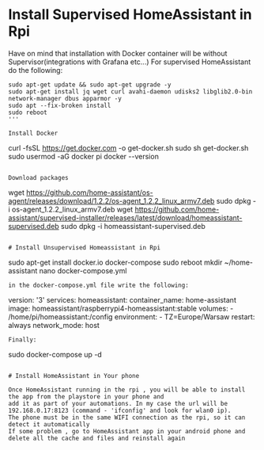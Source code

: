 # Install Supervised HomeAssistant in Rpi
Have on mind that installation with Docker container will be without Supervisor(integrations with Grafana etc...) 
For supervised HomeAssistant do the following:

```
sudo apt-get update && sudo apt-get upgrade -y
sudo apt-get install jq wget curl avahi-daemon udisks2 libglib2.0-bin network-manager dbus apparmor -y
sudo apt --fix-broken install
sudo reboot
'''

Install Docker
```
curl -fsSL https://get.docker.com -o get-docker.sh
sudo sh get-docker.sh
sudo usermod -aG docker pi
docker --version
```

Download packages
```
wget https://github.com/home-assistant/os-agent/releases/download/1.2.2/os-agent_1.2.2_linux_armv7.deb
sudo dpkg -i os-agent_1.2.2_linux_armv7.deb
wget https://github.com/home-assistant/supervised-installer/releases/latest/download/homeassistant-supervised.deb
sudo dpkg -i homeassistant-supervised.deb
```

# Install Unsupervised Homeassistant in Rpi

```
sudo apt-get install docker.io docker-compose
sudo reboot
mkdir ~/home-assistant
nano docker-compose.yml
```
in the docker-compose.yml file write the following:

```
version: '3'
services:
  homeassistant:
    container_name: home-assistant
    image: homeassistant/raspberrypi4-homeassistant:stable
    volumes:
      - /home/pi/homeassistant:/config
    environment:
      - TZ=Europe/Warsaw
    restart: always
    network_mode: host
 ```
 Finally: 
 ```
 sudo docker-compose up -d
 ```
 
# Install HomeAssistant in Your phone

Once HomeAssistant running in the rpi , you will be able to install the app from the playstore in your phone and 
add it as part of your automations. In my case the url will be 192.168.0.17:8123 (command - 'ifconfig' and look for wlan0 ip).
The phone must be in the same WIFI connection as the rpi, so it can detect it automatically
If some problem , go to HomeAssistant app in your android phone and delete all the cache and files and reinstall again
